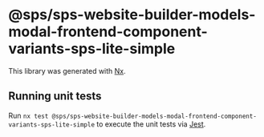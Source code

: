 # @sps/sps-website-builder-models-modal-frontend-component-variants-sps-lite-simple

This library was generated with [Nx](https://nx.dev).

## Running unit tests

Run `nx test @sps/sps-website-builder-models-modal-frontend-component-variants-sps-lite-simple` to execute the unit tests via [Jest](https://jestjs.io).
